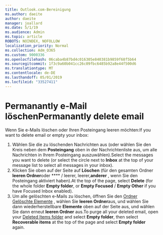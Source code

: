 ```yaml
---
title: Outlook.com-Bereinigung
ms.author: daeite
author: daeite
manager: joallard
ms.date: 5/1/19
ms.audience: Admin
ms.topic: article
ROBOTS: NOINDEX, NOFOLLOW
localization_priority: Normal
ms.collection: Adm_O365
ms.custom: 9000336
ms.openlocfilehash: 06caba4b87bd4c016305e840381b9859f68f5b64
ms.sourcegitcommit: 1f3c9a60b041cc26c09fbc6485b92a8e44f500d6
ms.translationtype: MT
ms.contentlocale: de-DE
ms.lasthandoff: 05/01/2019
ms.locfileid: "33527411"
---
```

# <a name="permanantly-delete-email"></a><span data-ttu-id="3e4b0-102">Permanantly e-Mail löschen</span><span class="sxs-lookup"><span data-stu-id="3e4b0-102">Permanantly delete email</span></span>

<span data-ttu-id="3e4b0-103">Wenn Sie e-Mails löschen oder Ihren Posteingang leeren möchten:</span><span class="sxs-lookup"><span data-stu-id="3e4b0-103">If you want to delete email or empty your inbox:</span></span>

1. <span data-ttu-id="3e4b0-104">Wählen Sie die zu löschenden Nachrichten aus (oder wählen Sie den Kreis neben dem **Posteingang** oben in der Nachrichtenliste aus, um alle Nachrichten in Ihrem Posteingang auszuwählen).</span><span class="sxs-lookup"><span data-stu-id="3e4b0-104">Select the messages you want to delete (or select the circle next to **Inbox** at the top of your message list to select all messages in your inbox).</span></span>
1. <span data-ttu-id="3e4b0-105">Klicken Sie oben auf der Seite auf **Löschen** (für den gesamten Ordner **leeren Ordner**oder \*\*\*\* / leerer, leerer,**anderer** , wenn Sie den Posteingang aktiviert haben).</span><span class="sxs-lookup"><span data-stu-id="3e4b0-105">At the top of the page, select **Delete** (for the whole folder **Empty folder**, or **Empty Focused** / **Empty Other** if you have Focused Inbox enabled).</span></span>
1. <span data-ttu-id="3e4b0-106">Um alle gelöschten e-Mails zu löschen, öffnen Sie den [Ordner Gelöschte Elemente](https://outlook.live.com/mail/deleteditems) , wählen Sie **leeren Ordner**aus, und wählen Sie dann wiederherstellbare **Elemente** oben auf der Seite aus, und wählen Sie dann erneut **leeren Ordner** aus.</span><span class="sxs-lookup"><span data-stu-id="3e4b0-106">To purge all your deleted email, open your [Deleted Items folder](https://outlook.live.com/mail/deleteditems) and select **Empty folder**, then select **Recoverable items** at the top of the page and select **Empty folder** again.</span></span>